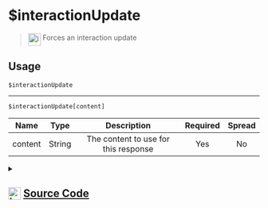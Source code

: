 # $interactionUpdate
> <img align="top" src="https://upload.wikimedia.org/wikipedia/commons/thumb/e/e4/Infobox_info_icon.svg/160px-Infobox_info_icon.svg.png?20150409153300" alt="image" width="25" height="auto"> Forces an interaction update
## Usage
```
$interactionUpdate
```
---
```
$interactionUpdate[content]
```
| Name | Type | Description | Required | Spread
| :---: | :---: | :---: | :---: | :---: |
content | String | The content to use for this response | Yes | No
<details>
<summary>
    
## <img align="top" src="https://cdn4.iconfinder.com/data/icons/iconsimple-logotypes/512/github-512.png" alt="image" width="25" height="auto">  [Source Code](https://github.com/tryforge/ForgeScript-V2/blob/main/src/native/interactionUpdate.ts)
    
</summary>
    
```ts
import { Message } from "discord.js"
import { ArgType, NativeFunction, Return } from "../structures"

export default new NativeFunction({
    name: "$interactionUpdate",
    version: "1.0.3",
    description: "Forces an interaction update",
    unwrap: true,
    brackets: false,
    args: [
        {
            name: "content",
            description: "The content to use for this response",
            required: true,
            type: ArgType.String,
            rest: false,
        },
    ],
    async execute(ctx, [content]) {
        ctx.container.content = content || undefined
        ctx.container.update = true

        if (!this.hasFields) {
            await ctx.container.send(ctx.obj)
            return Return.success()
        }

        await ctx.container.send<Message<true>>(ctx.obj)

        return Return.success()
    },
})

```
    
</details>